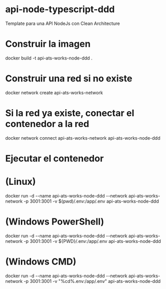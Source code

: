 # api-node-typescript-ddd
Template para una API NodeJs con Clean Architecture

# Construir la imagen
docker build -t api-ats-works-node-ddd .

# Construir una red si no existe
docker network create api-ats-works-network

# Si la red ya existe, conectar el contenedor a la red
docker network connect api-ats-works-network api-ats-works-node-ddd

# Ejecutar el contenedor 

# (Linux)
docker run -d --name api-ats-works-node-ddd --network api-ats-works-network -p 3001:3001 -v $(pwd)/.env:/app/.env api-ats-works-node-ddd

# (Windows PowerShell)
docker run -d --name api-ats-works-node-ddd --network api-ats-works-network -p 3001:3001 -v ${PWD}/.env:/app/.env api-ats-works-node-ddd

# (Windows CMD)
docker run -d --name api-ats-works-node-ddd --network api-ats-works-network -p 3001:3001 -v "%cd%\.env:/app/.env" api-ats-works-node-ddd